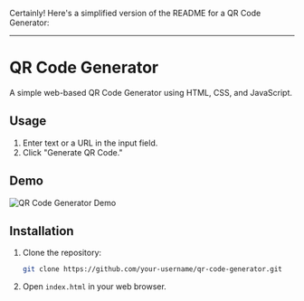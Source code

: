 Certainly! Here's a simplified version of the README for a QR Code Generator:

---

# QR Code Generator

A simple web-based QR Code Generator using HTML, CSS, and JavaScript.

## Usage

1. Enter text or a URL in the input field.
2. Click "Generate QR Code."

## Demo

![QR Code Generator Demo](demo.gif)

## Installation

1. Clone the repository:

   ```bash
   git clone https://github.com/your-username/qr-code-generator.git
   ```

2. Open `index.html` in your web browser.

